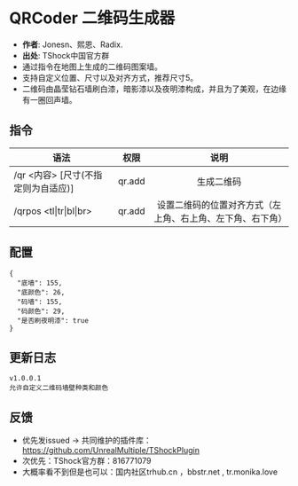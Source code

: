 # QRCoder 二维码生成器

- **作者**: Jonesn、熙恩、Radix.
- **出处**: TShock中国官方群 
- 通过指令在地图上生成的二维码图案墙。
- 支持自定义位置、尺寸以及对齐方式，推荐尺寸5。
- 二维码由晶莹钻石墙刷白漆，暗影漆以及夜明漆构成，并且为了美观，在边缘有一圈回声墙。

## 指令

| 语法                     |     权限      |              说明               |
|------------------------|:-----------:|:-----------------------------:|
| /qr <内容> [尺寸(不指定则为自适应)]       | qr.add      |           生成二维码            |
| /qrpos <tl\|tr\|bl\|br>  | qr.add | 设置二维码的位置对齐方式（左上角、右上角、左下角、右下角） |

## 配置

```json5
{
  "底墙": 155,
  "底颜色": 26,
  "码墙": 155,
  "码颜色": 29,
  "是否刷夜明漆": true
}
```

## 更新日志

```
v1.0.0.1
允许自定义二维码墙壁种类和颜色
```

## 反馈
- 优先发issued -> 共同维护的插件库：https://github.com/UnrealMultiple/TShockPlugin
- 次优先：TShock官方群：816771079
- 大概率看不到但是也可以：国内社区trhub.cn ，bbstr.net , tr.monika.love

